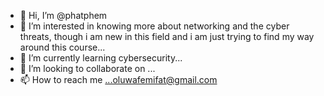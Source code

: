 - 👋 Hi, I’m @phatphem
- 👀 I’m interested in knowing more about networking and the cyber threats, though i am new in this field and i am just trying to find my way around this course...
- 🌱 I’m currently learning cybersecurity...
- 💞️ I’m looking to collaborate on ...
- 📫 How to reach me ...oluwafemifat@gmail.com  

<!---
phatphem/phatphem is a ✨ special ✨ repository because its `README.md` (this file) appears on your GitHub profile.
You can click the Preview link to take a look at your changes.
--->
